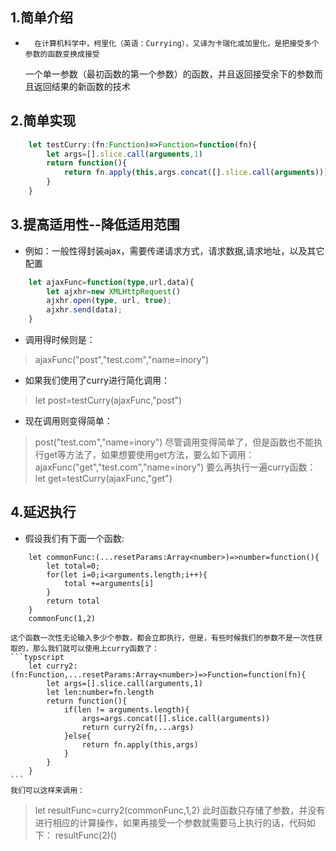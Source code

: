 ## 1.简单介绍

-       在计算机科学中，柯里化（英语：Currying），又译为卡瑞化或加里化，是把接受多个参数的函数变换成接受  
    一个单一参数（最初函数的第一个参数）的函数，并且返回接受余下的参数而且返回结果的新函数的技术

## 2.简单实现
```typescript
    let testCurry:(fn:Function)=>Function=function(fn){
        let args=[].slice.call(arguments,1)
        return function(){
            return fn.apply(this,args.concat([].slice.call(arguments)))
        }
    }
```

## 3.提高适用性--降低适用范围
-    例如：一般性得封装ajax，需要传递请求方式，请求数据,请求地址，以及其它配置
```typescript
    let ajaxFunc=function(type,url,data){
        let ajxhr=new XMLHttpRequest()
        ajxhr.open(type, url, true);
        ajxhr.send(data);
    }
```
-    调用得时候则是：
> ajaxFunc("post","test.com","name=inory")
-    如果我们使用了curry进行简化调用：
> let post=testCurry(ajaxFunc,"post")
-    现在调用则变得简单：
> post("test.com","name=inory")
     尽管调用变得简单了，但是函数也不能执行get等方法了，如果想要使用get方法，要么如下调用：
> ajaxFunc("get","test.com","name=inory")
     要么再执行一遍curry函数：
>  let get=testCurry(ajaxFunc,"get")

## 4.延迟执行
-   假设我们有下面一个函数:
```typescrippt
    let commonFunc:(...resetParams:Array<number>)=>number=function(){
        let total=0;
        for(let i=0;i<arguments.length;i++){
            total +=arguments[i]
        }
        return total
    }
    commonFunc(1,2)
````
    这个函数一次性无论输入多少个参数，都会立即执行，但是，有些时候我们的参数不是一次性获取的，那么我们就可以使用上curry函数了：
    ```typscript
        let curry2:(fn:Function,...resetParams:Array<number>)=>Function=function(fn){
            let args=[].slice.call(arguments,1)
            let len:number=fn.length
            return function(){
                if(len != arguments.length){
                    args=args.concat([].slice.call(arguments))
                    return curry2(fn,...args)
                }else{
                    return fn.apply(this,args)
                }
            }
        }
    ```
    我们可以这样来调用：
>   let resultFunc=curry2(commonFunc,1,2)
    此时函数只存储了参数，并没有进行相应的计算操作，如果再接受一个参数就需要马上执行的话，代码如下：
>   resultFunc(2)()
